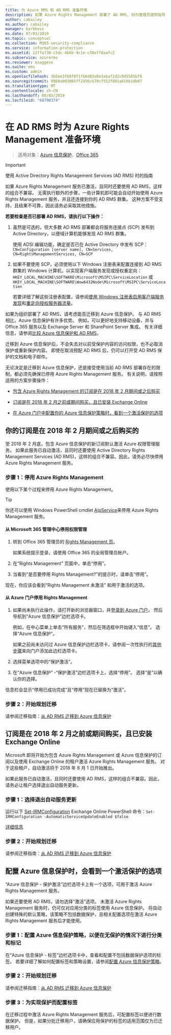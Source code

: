 ```yaml
---
title: 为 Azure RMS 和 AD RMS 准备环境
description: 如果 Azure Rights Management 部署了 AD RMS, 则为管理员提供指导。
author: cabailey
ms.author: cabailey
manager: barbkess
ms.date: 07/03/2019
ms.topic: conceptual
ms.collection: M365-security-compliance
ms.service: information-protection
ms.assetid: 11ffa730-c5dc-4b6b-9c1e-c58eff8aafc2
ms.subservice: azurerms
ms.reviewer: esaggese
ms.suite: ems
ms.custom: admin
ms.openlocfilehash: 3b5ee3f68f0f1fb6d82e0e3abaf2d2c0d5585bf8
ms.sourcegitcommit: 9968a003865ff2456c570cf552f801a816b1db07
ms.translationtype: MT
ms.contentlocale: zh-CN
ms.lasthandoff: 08/05/2019
ms.locfileid: "68790374"
---
```

# <a name="prepare-the-environment-for-azure-rights-management-when-you-have-ad-rms"></a>在 AD RMS 时为 Azure Rights Management 准备环境

>适用对象：[Azure 信息保护](https://azure.microsoft.com/pricing/details/information-protection)、[Office 365](https://download.microsoft.com/download/E/C/F/ECF42E71-4EC0-48FF-AA00-577AC14D5B5C/Azure_Information_Protection_licensing_datasheet_EN-US.pdf)

> [!IMPORTANT]
> 使用 Active Directory Rights Management Services (AD RMS) 时的指南

如果 Azure Rights Management 服务已激活，且同时还要使用 AD RMS，这样的组合不兼容。 无需执行额外的步骤，一些计算机即可能会自动开始使用 Azure Rights Management 服务，并且还连接到你的 AD RMS 群集。 这种方案不受支持，且结果不可靠，因此请务必采取其他措施。 

**若要检查是否已部署 AD RMS，请执行以下操作：**

1. 虽然是可选的，但大多数 AD RMS 部署都会将服务连接点 (SCP) 发布到 Active Directory，以便域计算机能够发现 AD RMS 群集。 
    
    使用 ADSI 编辑功能，确定是否已在 Active Directory 中发布 SCP：`CN=Configuration [server name], CN=Services, CN=RightsManagementServices, CN=SCP`

2. 如果不要使用 SCP，必须使用以下 Windows 注册表来配置连接到 AD RMS 群集的 Windows 计算机，以实现客户端服务发现或授权重定向：`HKEY_LOCAL_MACHINE\SOFTWARE\Microsoft\MSIPC\ServiceLocation` 或 `HKEY_LOCAL_MACHINE\SOFTWARE\Wow6432Node\Microsoft\MSIPC\ServiceLocation`
    
    若要详细了解这些注册表配置，请参阅[使用 Windows 注册表启用客户端服务发现](./rms-client/client-deployment-notes.md#enabling-client-side-service-discovery-by-using-the-windows-registry)和[重定向授权服务器流量](./rms-client/client-deployment-notes.md#redirecting-licensing-server-traffic)。   

如果为组织部署了 AD RMS，请考虑能否迁移到 Azure 信息保护。 与 AD RMS 相比，Azure 信息保护有许多优势。 例如，可以更好地支持移动设备，并与 Office 365 服务以及 Exchange Server 和 SharePoint Server 集成。 有关详细信息，请参阅[比较 Azure 信息保护和 AD RMS](compare-on-premise.md)。

迁移到 Azure 信息保护后，不会失去对以前受保护内容的访问权限，也不必取消保护或重新保护内容。 即使在取消预配 AD RMS 后，仍可以打开受 AD RMS 保护的文档和电子邮件。

无论决定是迁移到 Azure 信息保护，还是接受使用当前 AD RMS 部署存在的限制，都必须先确保已停用 Azure Rights Management 服务。 有关说明，请按照适用的方案步骤操作：

- [包含 Azure Rights Management 的订阅是在 2018 年 2 月期间或之后购买](#your-subscription-was-purchased-during-or-after-february-2018)

- [订阅是在 2018 年 2 月之前或期间购买，且已安装 Exchange Online](#your-subscription-was-purchased-before-or-during-february-2018-and-you-have-exchange-online)

- [在 Azure 门户中配置你的 Azure 信息保护策略时，看到一个激活保护的选项](#you-see-an-option-to-activate-protection-when-you-configure-azure-information-protection)


## <a name="your-subscription-was-purchased-during-or-after-february-2018"></a>你的订阅是在 2018 年 2 月期间或之后购买的

至 2018 年 2 月底，包含 Azure 信息保护的新订阅默认激活 Azure 权限管理服务。 如果此服务已自动激活，且同时还要使用 Active Directory Rights Management Services (AD RMS)，这样的组合不兼容。因此，请务必尽快停用 Azure Rights Management 服务。 

### <a name="step-1-deactivate-azure-rights-management"></a>步骤 1：停用 Azure Rights Management
使用以下某个过程来停用 Azure Rights Management。

> [!TIP]
> 你还可以使用 Windows PowerShell cmdlet [AipService](/powershell/module/aipservice/disable-aipservice)来停用 Azure Rights Management 服务。

#### <a name="to-deactivate-rights-management-from-the-microsoft-365-admin-center"></a>从 Microsoft 365 管理中心停用权限管理

1. 转到 Office 365 管理员的 [Rights Management 页](https://account.activedirectory.windowsazure.com/RmsOnline/Manage.aspx)。
    
    如果系统提示登录，请使用 Office 365 的全局管理员帐户。

2. 在“Rights Management” 页面中，单击“停用”。

3.  当看到“是否要停用 Rights Management?”的提示时，请单击“停用”。

现在，你应该会看到“Rights Management 未激活” 和用于激活的选项。

#### <a name="to-deactivate-rights-management-from-the-azure-portal"></a>从 Azure 门户停用 Rights Management

1. 如果尚未执行此操作，请打开新的浏览器窗口，并[登录到 Azure 门户](configure-policy.md#signing-in-to-the-azure-portal)。 然后导航到“Azure 信息保护”边栏选项卡。
    
    例如，在中心菜单上单击“所有服务”，然后在筛选框中开始键入“信息”。 选择“Azure 信息保护”。
    
    如果之前尚未访问过 Azure 信息保护边栏选项卡，请参阅一次性执行的[其他步骤](configure-policy.md#to-access-the-azure-information-protection-blade-for-the-first-time)来向门户添加此边栏选项卡。

2. 选择菜单选项中的“保护激活”。 

3.  在“Azure 信息保护” -“保护激活”边栏选项卡上，选择“停用”。 选择“是”以确认你的选择。

信息栏会显示“停用已成功完成”且“停用”现在已替换为“激活”。 

### <a name="step-2-start-planning-for-migration"></a>步骤 2：开始规划迁移

请参阅迁移指南：[从 AD RMS 迁移到 Azure 信息保护](migrate-from-ad-rms-to-azure-rms.md)


## <a name="your-subscription-was-purchased-before-or-during-february-2018-and-you-have-exchange-online"></a>订阅是在 2018 年 2 月之前或期间购买，且已安装 Exchange Online

Microsoft 即将开始为包含 Azure Rights Management 或 Azure 信息保护的订阅以及使用 Exchange Online 的租户激活 Azure Rights Management 服务。 对于这些租户，自动激活将于 2018 年 8 月 1 日开始推出。

如果此服务已自动激活，且同时还要使用 AD RMS，这样的组合不兼容。因此，请务必让租户选择退出自动服务更新。 

### <a name="step-1-opt-out-from-the-automatic-service-update"></a>步骤 1：选择退出自动服务更新

运行以下 [Set-IRMConfiguration](/powershell/module/exchange/encryption-and-certificates/set-irmconfiguration) Exchange Online PowerShell 命令：`Set-IRMConfiguration -AutomaticServiceUpdateEnabled $false`

[详细信息](https://support.office.com/article/protection-features-in-azure-information-protection-rolling-out-to-existing-office-365-tenants-7ad6f58e-65d7-4c82-8e65-0b773666634d) 

### <a name="step-2-start-planning-for-migration"></a>步骤 2：开始规划迁移

请参阅迁移指南：[从 AD RMS 迁移到 Azure 信息保护](migrate-from-ad-rms-to-azure-rms.md)


## <a name="you-see-an-option-to-activate-protection-when-you-configure-azure-information-protection"></a>配置 Azure 信息保护时，会看到一个激活保护的选项

“Azure 信息保护 - 保护激活”边栏选项卡上有一个选项，可用于激活 Azure Rights Management 服务。  

如果还要使用 AD RMS，请勿选择“激活”选项。 未激活 Azure Rights Management 服务时，仍可仅对应用分类的标签使用 Azure 信息保护。 将自动创建特殊的默认策略，该策略不包括数据保护，且相关配置选项在激活 Azure Rights Management 服务后才能使用。

### <a name="step-1-configure-your-azure-information-protection-policy-for-classification-and-labeling---without-protection"></a>步骤 1：配置 Azure 信息保护策略，以便在无保护的情况下进行分类和标记

在“Azure 信息保护 - 标签”边栏选项卡中，查看和配置不包括数据保护选项的标签。 若要详细了解如何配置标签和策略设置，请参阅[配置 Azure 信息保护策略](configure-policy.md)。

### <a name="step-2-start-planning-for-migration"></a>步骤 2：开始规划迁移

请参阅迁移指南：[从 AD RMS 迁移到 Azure 信息保护](migrate-from-ad-rms-to-azure-rms.md)

### <a name="step-3-configure-labels-for-protection"></a>步骤 3：为实现保护而配置标签

在迁移过程中激活 Azure Rights Management 服务后，可配置标签以便进行数据保护。 但是，如果分批迁移用户，请确保应用保护的标签的适用范围仅为已迁移用户。


